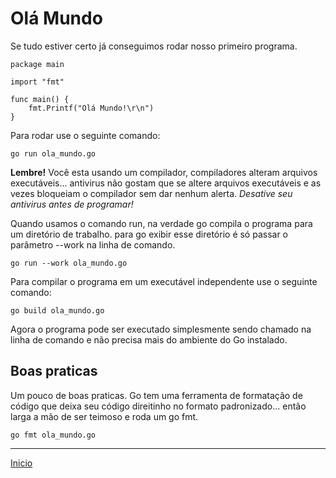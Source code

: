 # Olá Mundo

Se tudo estiver certo já conseguimos rodar nosso primeiro programa.

```
package main

import "fmt"

func main() {
    fmt.Printf("Olá Mundo!\r\n")
}
```

Para rodar use o seguinte comando:

```
go run ola_mundo.go
```

**Lembre!** Você esta usando um compilador, compiladores alteram arquivos executáveis... antivirus não gostam que se altere arquivos executáveis e as vezes bloqueiam o compilador sem dar nenhum alerta. *Desative seu antivirus antes de programar!*

Quando usamos o comando run, na verdade go compila o programa para um diretório de trabalho. para go exibir esse diretório é só passar o parâmetro --work na linha de comando.

```
go run --work ola_mundo.go
```

Para compilar o programa em um executável independente use o seguinte comando:

```
go build ola_mundo.go
```

Agora o programa pode ser executado simplesmente sendo chamado na linha de comando e não precisa mais do ambiente do Go instalado.


## Boas praticas

Um pouco de boas praticas.
Go tem uma ferramenta de formatação de código que deixa seu código direitinho no formato padronizado... então larga a mão de ser teimoso e roda um go fmt.

```
go fmt ola_mundo.go
```


---
[Inicio](README.md)
